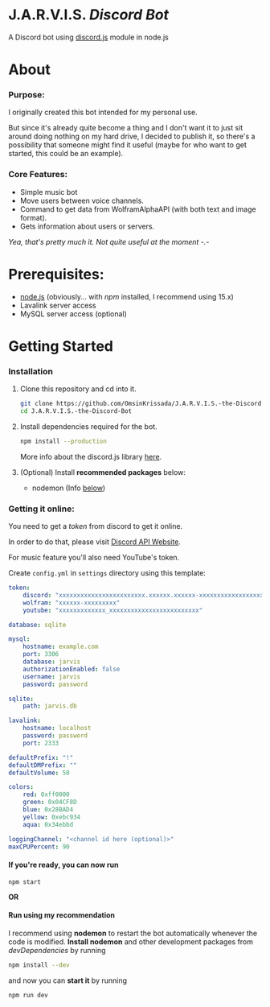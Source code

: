 # **J.A.R.V.I.S. _Discord Bot_**

A Discord bot using [discord.js](https://discord.js.org) module in node.js

# About

### Purpose:

I originally created this bot intended for my personal use.

But since it's already quite become a thing and I don't want it to just sit around doing nothing on my hard drive, I decided to publish it, so there's a possibility that someone might find it useful (maybe for who want to get started, this could be an example).

### Core Features:

-   Simple music bot
-   Move users between voice channels.
-   Command to get data from WolframAlphaAPI (with both text and image format).
-   Gets information about users or servers.

_Yea, that's pretty much it. Not quite useful at the moment -.-_

# Prerequisites:

-   [node.js](https://nodejs.org/en/download/) (obviously... with _npm_ installed, I recommend using 15.x)
-   Lavalink server access
-   MySQL server access (optional)

# Getting Started

### Installation

1. Clone this repository and cd into it.

    ```sh
    git clone https://github.com/OmsinKrissada/J.A.R.V.I.S.-the-Discord-Bot.git
    cd J.A.R.V.I.S.-the-Discord-Bot
    ```

2. Install dependencies required for the bot.

    ```sh
    npm install --production
    ```

    More info about the discord.js library [here](https://discord.js.org/#/).

3. (Optional) Install **recommended packages** below:
    - nodemon (Info [below](#run-using-my-recommendation))

### Getting it online:

You need to get a _token_ from discord to get it online.

In order to do that, please visit [Discord API Website](https://discordapp.com/developers).

For music feature you'll also need YouTube's token.

Create `config.yml` in `settings` directory using this template:

```yaml
token:
    discord: "xxxxxxxxxxxxxxxxxxxxxxxx.xxxxxx.xxxxxx-xxxxxxxxxxxxxxxxxxxx"
    wolfram: "xxxxxx-xxxxxxxxx"
    youtube: "xxxxxxxxxxxxx_xxxxxxxxxxxxxxxxxxxxxxxxx"

database: sqlite

mysql:
    hostname: example.com
    port: 3306
    database: jarvis
    authorizationEnabled: false
    username: jarvis
    password: password

sqlite:
    path: jarvis.db

lavalink:
    hostname: localhost
    password: password
    port: 2333

defaultPrefix: "!"
defaultDMPrefix: ""
defaultVolume: 50

colors:
    red: 0xff0000
    green: 0x04CF8D
    blue: 0x28BAD4
    yellow: 0xebc934
    aqua: 0x34ebbd

loggingChannel: "<channel id here (optional)>"
maxCPUPercent: 90
```

#### If you're ready, you can now run

```
npm start
```

**OR**

#### Run using my recommendation

I recommend using **nodemon** to restart the bot automatically whenever the code is modified.
**Install nodemon** and other development packages from _devDependencies_ by running

```sh
npm install --dev
```

and now you can **start it** by running

```sh
npm run dev
```
